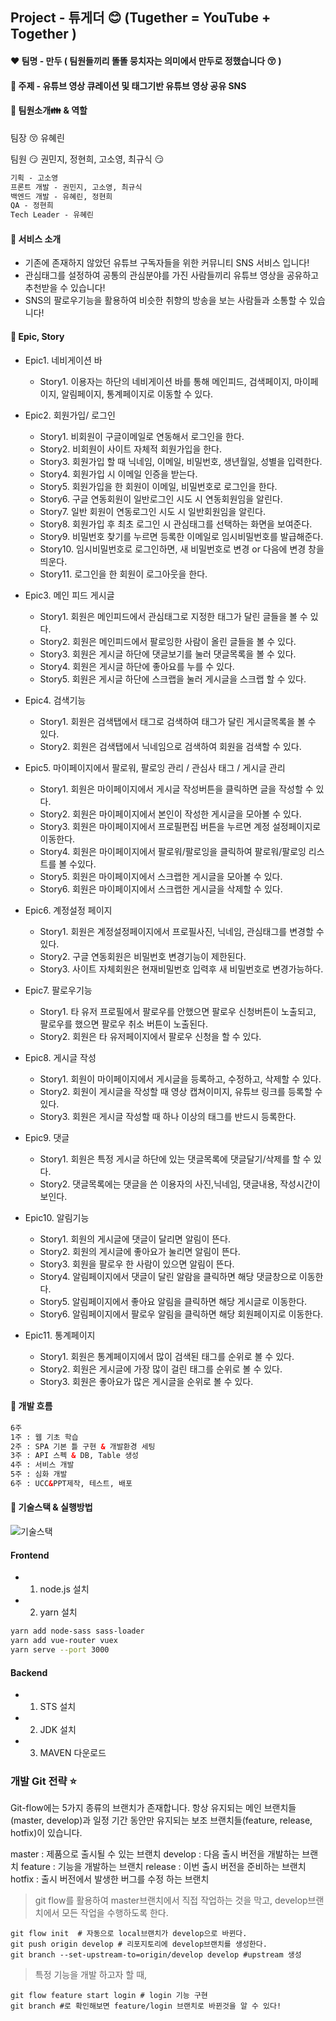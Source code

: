 ## Project  - 튜게더 :blush: (Tugether = YouTube + Together )

#### :heart: 팀명 - 만두 ( 팀원들끼리 똘똘 뭉치자는 의미에서 만두로 정했습니다 😚 )

#### :yellow_heart: 주제 - 유튜브 영상 큐레이션 및 태그기반 유튜브 영상 공유 SNS

#### :green_heart: 팀원소개👪 & 역할

팀장 😚	유혜린

팀원 😏	권민지, 정현희, 고소영, 최규식	😏

```html
기획 - 고소영
프론트 개발 - 권민지, 고소영, 최규식
백엔드 개발 - 유혜린, 정현희
QA - 정현희
Tech Leader - 유혜린
```

#### :blue_heart: 서비스 소개

- 기존에 존재하지 않았던 유튜브 구독자들을 위한 커뮤니티 SNS 서비스 입니다!
- 관심태그를 설정하여 공통의 관심분야를 가진 사람들끼리 유튜브 영상을 공유하고 추천받을 수 있습니다!
- SNS의 팔로우기능을 활용하여 비슷한 취향의 방송을 보는 사람들과 소통할 수 있습니다!

#### :purple_heart: Epic, Story

- Epic1. 네비게이션 바
  - Story1. 이용자는 하단의 네비게이션 바를 통해 메인피드, 검색페이지, 마이페이지, 알림페이지, 통계페이지로 이동할 수 있다.


- Epic2. 회원가입/ 로그인
  - Story1. 비회원이 구글이메일로 연동해서 로그인을 한다.
  - Story2. 비회원이 사이트 자체적 회원가입을 한다.
  - Story3. 회원가입 할 때 닉네임, 이메일, 비밀번호, 생년월일, 성별을 입력한다.
  - Story4. 회원가입 시 이메일 인증을 받는다.
  - Story5. 회원가입을 한 회원이 이메일, 비밀번호로 로그인을 한다.
  - Story6. 구글 연동회원이 일반로그인 시도 시 연동회원임을 알린다.
  - Story7. 일반 회원이 연동로그인 시도 시 일반회원임을 알린다.
  - Story8. 회원가입 후 최초 로그인 시 관심태그를 선택하는 화면을 보여준다.
  - Story9. 비밀번호 찾기를 누르면 등록한 이메일로 임시비밀번호를 발급해준다.
  - Story10. 임시비밀번호로 로그인하면, 새 비밀번호로 변경 or 다음에 변경 창을 띄운다.
  - Story11. 로그인을 한 회원이 로그아웃을 한다.


- Epic3. 메인 피드 게시글
  - Story1. 회원은 메인피드에서 관심태그로 지정한 태그가 달린 글들을 볼 수 있다.
  - Story2. 회원은 메인피드에서 팔로잉한 사람이 올린 글들을 볼 수 있다.
  - Story3. 회원은 게시글 하단에 댓글보기를 눌러 댓글목록을 볼 수 있다.
  - Story4. 회원은 게시글 하단에 좋아요를 누를 수 있다.
  - Story5. 회원은 게시글 하단에 스크랩을 눌러 게시글을 스크랩 할 수 있다.


- Epic4. 검색기능
  - Story1. 회원은 검색탭에서 태그로 검색하여 태그가 달린 게시글목록을 볼 수 있다.
  - Story2. 회원은 검색탭에서 닉네임으로 검색하여 회원을 검색할 수 있다.


- Epic5. 마이페이지에서 팔로워, 팔로잉 관리 / 관심사 태그 / 게시글 관리
  - Story1. 회원은 마이페이지에서 게시글 작성버튼을 클릭하면 글을 작성할 수 있다.
  - Story2. 회원은 마이페이지에서 본인이 작성한 게시글을 모아볼 수 있다.
  - Story3. 회원은 마이페이지에서 프로필편집 버튼을 누르면 계정 설정페이지로 이동한다.
  - Story4. 회원은 마이페이지에서 팔로워/팔로잉을 클릭하여 팔로워/팔로잉 리스트를 볼 수있다.
  - Story5. 회원은 마이페이지에서 스크랩한 게시글을 모아볼 수 있다.
  - Story6. 회원은 마이페이지에서 스크랩한 게시글을 삭제할 수 있다.


- Epic6. 계정설정 페이지
  - Story1. 회원은 계정설정페이지에서 프로필사진, 닉네임, 관심태그를 변경할 수 있다.
  - Story2. 구글 연동회원은 비밀번호 변경기능이 제한된다.
  - Story3. 사이트 자체회원은 현재비밀번호 입력후 새 비밀번호로 변경가능하다.


- Epic7. 팔로우기능
  - Story1. 타 유저 프로필에서 팔로우를 안했으면 팔로우 신청버튼이 노출되고, 팔로우를 했으면 팔로우 취소 버튼이 노출된다.
  - Story2. 회원은 타 유저페이지에서 팔로우 신청을 할 수 있다.


- Epic8. 게시글 작성
  - Story1. 회원이 마이페이지에서 게시글을 등록하고, 수정하고, 삭제할 수 있다.
  - Story2. 회원이 게시글을 작성할 때 영상 캡쳐이미지, 유튜브 링크를 등록할 수 있다.
  - Story3. 회원은 게시글 작성할 때 하나 이상의 태그를 반드시 등록한다.


- Epic9. 댓글
  - Story1. 회원은 특정 게시글 하단에 있는 댓글목록에 댓글달기/삭제를 할 수 있다.
  - Story2. 댓글목록에는 댓글을 쓴 이용자의 사진,닉네임, 댓글내용, 작성시간이 보인다.


- Epic10. 알림기능
  - Story1.  회원의 게시글에 댓글이 달리면 알림이 뜬다.
  - Story2.  회원의 게시글에 좋아요가 눌리면 알림이 뜬다.
  - Story3.  회원을 팔로우 한 사람이 있으면 알림이 뜬다.
  - Story4.  알림페이지에서 댓글이 달린 알람을 클릭하면 해당 댓글창으로 이동한다.
  - Story5.  알림페이지에서 좋아요 알림을 클릭하면 해당 게시글로 이동한다. 
  - Story6. 알림페이지에서 팔로우 알림을 클릭하면 해당 회원페이지로 이동한다.


- Epic11. 통계페이지
  - Story1. 회원은 통계페이지에서 많이 검색된 태그를 순위로 볼 수 있다.
  - Story2. 회원은 게시글에 가장 많이 걸린 태그를 순위로 볼 수 있다.
  - Story3. 회원은 좋아요가 많은 게시글을 순위로 볼 수 있다.



#### :heart_decoration: 개발 흐름
```html
6주
1주 : 웹 기초 학습
2주 : SPA 기본 틀 구현 & 개발환경 세팅
3주 : API 스펙 & DB, Table 생성
4주 : 서비스 개발
5주 : 심화 개발
6주 : UCC&PPT제작, 테스트, 배포
```
#### :heart_decoration: 기술스택 & 실행방법

![기술스택](/uploads/fa776d9427ac43d9bca063277d7dd9ae/기술스택.png)

#### Frontend 

- 1) node.js 설치
- 2) yarn 설치
```bash
yarn add node-sass sass-loader
yarn add vue-router vuex
yarn serve --port 3000
```

#### Backend
- 1) STS 설치
- 2) JDK 설치
- 3) MAVEN 다운로드



### 개발 Git 전략 :star:

Git-flow에는 5가지 종류의 브랜치가 존재합니다. 
항상 유지되는 메인 브랜치들(master, develop)과 일정 기간 동안만 유지되는 보조 브랜치들(feature, release, hotfix)이 있습니다.

master : 제품으로 출시될 수 있는 브랜치
develop : 다음 출시 버전을 개발하는 브랜치
feature : 기능을 개발하는 브랜치
release : 이번 출시 버전을 준비하는 브랜치
hotfix : 출시 버전에서 발생한 버그를 수정 하는 브랜치



> git flow를 활용하여 master브랜치에서 직접 작업하는 것을 막고, develop브랜치에서 모든 작업을 수행하도록 한다.

```shell
git flow init  # 자동으로 local브랜치가 develop으로 바뀐다.
git push origin develop # 리포지토리에 develop브랜치를 생성한다.
git branch --set-upstream-to=origin/develop develop #upstream 생성
```



> 특정 기능을 개발 하고자 할 때,

```shell
git flow feature start login # login 기능 구현
git branch #로 확인해보면 feature/login 브랜치로 바뀐것을 알 수 있다!
```

